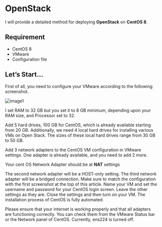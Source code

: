# OpenStack

I will provide a detailed method for deploying **OpenStack** on **CentOS 8**.

## Requirement

- CentOS 8
- VMware
- Configuration file

## Let’s Start…
First of all, you need to configure your VMware according to the following screenshot.

![image1](image/1.png) 

I set RAM to 32 GB but you set it to 8 GB minimum, depending upon your RAM size, and Processor set to 32.

Add 5 hard drives, 100 GB for CentOS, which is already available starting from 20 GB. Additionally, we need 4 local hard drives for installing various VMs on Open Stack. The sizes of these local hard drives range from 30 GB to 50 GB.

Add 3 network adapters to the CentOS VM configuration in VMware settings. One adapter is already available, and you need to add 2 more.

Your cent OS Network Adapter should be at **NAT** settings

The second network adapter will be a HOST-only setting.
The third network adapter will be a bridged connection.
Make sure to match the configuration with the first screenshot at the top of this article. Name your VM and set the username and password for your CentOS login screen. Leave the other settings as they are. Close the settings and then turn on your VM. The installation process of CentOS is fully automated.

Please ensure that your internet is working properly and that all adapters are functioning correctly. You can check them from the VMware Status bar or the Network panel of CentOS. Currently, ens224 is turned off.

